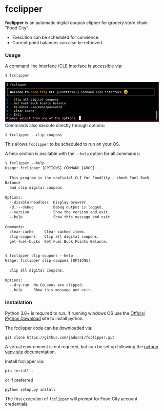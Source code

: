 # fcclipper 
**fcclipper** is an automatic digital coupon clipper for grocery store chain "Food City".  

- Execution can be scheduled for convience. 
- Current point balances can also be retrieved.
### Usage
A command line interface (CLI) interface is accessible via:
```console
$ fcclipper
```

![fcclipper main prompt](ext/fcclipper_main.png  "fcclipper main prompt")
Commands also execute directly through options:
```shell
$ fcclipper --clip-coupons
```
This allows ```fcclipper``` to be scheduled to run on your OS.

A help section is available with the ```--help``` option for all commands:

```console
$ fcclipper --help
Usage: fcclipper [OPTIONS] COMMAND [ARGS]...

  This program is the unoficial CLI for FoodCity - check Fuel Buck Balance
  and clip digital coupons

Options:
  --disable-headless  Display browser.
  -d, --debug         Debug output is logged.
  --version           Show the version and exit.
  --help              Show this message and exit.

Commands:
  clear-cache     Clear cached items.
  clip-coupons    Clip all digital coupons.
  get-fuel-bucks  Get Fuel Buck Points Balance.
  
```
```console
$ fcclipper clip-coupons --help
Usage: fcclipper clip-coupons [OPTIONS]

  Clip all digital coupons.

Options:
  --dry-run  No Coupons are clipped.
  --help     Show this message and exit.
```
### Installation
Python 3.8+ is required to run. If running windows OS use the [Official Python Download](https://www.python.org/downloads/) site to install python.

The fcclipper code can be downloaded via:
```shell
git clone https://github.com/jadunn1/fcclipper.git
```

A virtual environment is not required, but can be set up following the [python venv site](https://docs.python.org/3/library/venv.html)  documentation.

Install fcclipper via:

```console
pip install .
```
or if preferred
```console
python setup.py install
```

The first execution of ```fcclipper``` will prompt for Food City account credentials.